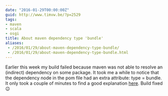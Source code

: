 ```yaml
---
date: "2016-01-29T00:00:00Z"
guid: http://www.timvw.be/?p=2529
tags:
- maven
- scala
- osgi
title: About maven dependency type 'bundle'
aliases:
 - /2016/01/29/about-maven-dependency-type-bundle/
 - /2016/01/29/about-maven-dependency-type-bundle.html
---
```

Earlier this week my build failed because maven was not able to resolve an (indirect) dependency on some package. It took me a while to notice that the dependency node in the pom file had an extra attribute: type = bundle. It only took a couple of minutes to find a good explanation [here](http://stackoverflow.com/questions/14913615/osgi-bundle-vs-jar-dependency). Build fixed 😉
